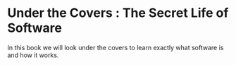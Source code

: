 Under the Covers : The Secret Life of Software
==============================================

In this book we will look under the covers to learn exactly what software is and how it works.  
